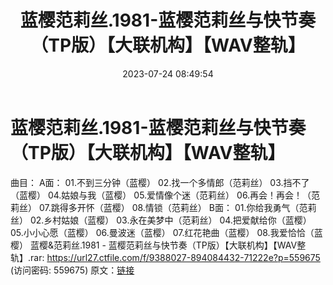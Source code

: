 ﻿---
title: 蓝樱范莉丝.1981-蓝樱范莉丝与快节奏（TP版）【大联机构】【WAV整轨】
date: 2023-07-24 08:49:54
categories: 交谊舞曲、电音DJ舞曲
tags: 流行舞曲
---
# 蓝樱范莉丝.1981-蓝樱范莉丝与快节奏（TP版）【大联机构】【WAV整轨】

曲目：
A面：
01.不到三分钟（蓝樱）
02.找一个多情郎（范莉丝）
03.挡不了（蓝樱）
04.姑娘与我（蓝樱）
05.爱情像个迷（范莉丝）
06.再会！再会！（范莉丝）
07.跳得多开怀（蓝樱）
08.情锁（范莉丝）
B面：
01.你给我勇气（范莉丝）
02.乡村姑娘（蓝樱）
03.永在美梦中（范莉丝）
04.把爱献给你（蓝樱）
05.小小心愿（蓝樱）
06.曼波迷（蓝樱）
07.红花艳曲（蓝樱）
08.我爱恰恰（蓝樱）
蓝樱&范莉丝.1981 - 蓝樱范莉丝与快节奏（TP版）【大联机构】【WAV整轨】.rar: https://url27.ctfile.com/f/9388027-894084432-71222e?p=559675
(访问密码: 559675)
原文：[链接](https://blog.sina.com.cn/s/blog_1647c7e76010312tb.html)